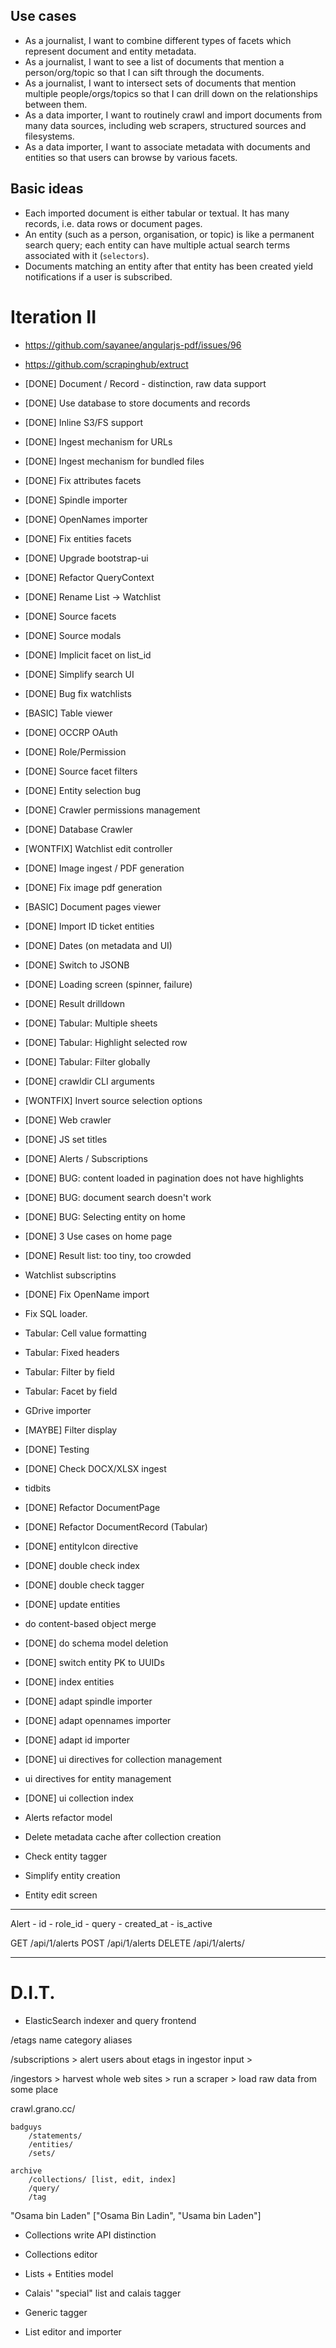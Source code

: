 
## Use cases

* As a journalist, I want to combine different types of facets which
  represent document and entity metadata.
* As a journalist, I want to see a list of documents that mention
  a person/org/topic so that I can sift through the documents.
* As a journalist, I want to intersect sets of documents that mention multiple
  people/orgs/topics so that I can drill down on the relationships between them. 
* As a data importer, I want to routinely crawl and import documents
  from many data sources, including web scrapers, structured sources and filesystems. 
* As a data importer, I want to associate metadata with documents
  and entities so that users can browse by various facets. 


## Basic ideas

* Each imported document is either tabular or textual. It has many records, i.e. data rows
  or document pages.
* An entity (such as a person, organisation, or topic) is like a permanent search query;
  each entity can have multiple actual search terms associated with it (``selectors``).
* Documents matching an entity after that entity has been created yield notifications if
  a user is subscribed.



Iteration II
============

* https://github.com/sayanee/angularjs-pdf/issues/96
* https://github.com/scrapinghub/extruct

* [DONE] Document / Record - distinction, raw data support
* [DONE] Use database to store documents and records
* [DONE] Inline S3/FS support
* [DONE] Ingest mechanism for URLs
* [DONE] Ingest mechanism for bundled files
* [DONE] Fix attributes facets
* [DONE] Spindle importer 
* [DONE] OpenNames importer
* [DONE] Fix entities facets
* [DONE] Upgrade bootstrap-ui
* [DONE] Refactor QueryContext 
* [DONE] Rename List -> Watchlist
* [DONE] Source facets
* [DONE] Source modals
* [DONE] Implicit facet on list_id
* [DONE] Simplify search UI
* [DONE] Bug fix watchlists
* [BASIC] Table viewer
* [DONE] OCCRP OAuth
* [DONE] Role/Permission
* [DONE] Source facet filters
* [DONE] Entity selection bug
* [DONE] Crawler permissions management
* [DONE] Database Crawler
* [WONTFIX] Watchlist edit controller
* [DONE] Image ingest / PDF generation
* [DONE] Fix image pdf generation
* [BASIC] Document pages viewer
* [DONE] Import ID ticket entities
* [DONE] Dates (on metadata and UI)
* [DONE] Switch to JSONB
* [DONE] Loading screen (spinner, failure)
* [DONE] Result drilldown
* [DONE] Tabular: Multiple sheets
* [DONE] Tabular: Highlight selected row
* [DONE] Tabular: Filter globally
* [DONE] crawldir CLI arguments
* [WONTFIX] Invert source selection options
* [DONE] Web crawler
* [DONE] JS set titles
* [DONE] Alerts / Subscriptions
* [DONE] BUG: content loaded in pagination does not have highlights
* [DONE] BUG: document search doesn't work
* [DONE] BUG: Selecting entity on home 
* [DONE] 3 Use cases on home page
* [DONE] Result list: too tiny, too crowded
* Watchlist subscriptins 
* [DONE] Fix OpenName import
* Fix SQL loader.
* Tabular: Cell value formatting
* Tabular: Fixed headers
* Tabular: Filter by field
* Tabular: Facet by field
* GDrive importer
* [MAYBE] Filter display
* [DONE] Testing
* [DONE] Check DOCX/XLSX ingest
* tidbits
* [DONE] Refactor DocumentPage
* [DONE] Refactor DocumentRecord (Tabular)



* [DONE] entityIcon directive
* [DONE] double check index
* [DONE] double check tagger
* [DONE] update entities
* do content-based object merge
* [DONE] do schema model deletion
* [DONE] switch entity PK to UUIDs

* [DONE] index entities
* [DONE] adapt spindle importer
* [DONE] adapt opennames importer
* [DONE] adapt id importer
* [DONE] ui directives for collection management 
* ui directives for entity management
* [DONE] ui collection index

* Alerts refactor model
* Delete metadata cache after collection creation
* Check entity tagger
* Simplify entity creation 
* Entity edit screen

-------------

Alert
    - id
    - role_id
    - query
    - created_at
    - is_active

GET /api/1/alerts
POST /api/1/alerts 
DELETE /api/1/alerts/<id>


-------------

D.I.T.
======


* ElasticSearch indexer and query frontend

/etags
    name
    category
    aliases


/subscriptions
    > alert users about etags in ingestor input
    > 


/ingestors
    > harvest whole web sites
    > run a scraper
    > load raw data from some place



crawl.grano.cc/
    

    badguys
        /statements/
        /entities/
        /sets/

    archive
        /collections/ [list, edit, index]
        /query/
        /tag


"Osama bin Laden" ["Osama Bin Ladin", "Usama bin Laden"]





* Collections write API distinction
* Collections editor

* Lists + Entities model 
* Calais' "special" list and calais tagger
* Generic tagger 
* List editor and importer
